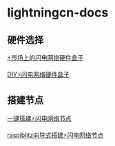 # lightningcn-docs

## 硬件选择 

[⚡️市场上的闪电网络硬件盒子](hardware.md)

[DIY⚡️闪电网络硬件盒子](diy.md)


## 搭建节点

[一键搭建⚡️闪电网络节点](https://github.com/lightningcn/ln-node/blob/master/readme.md)

[raspiblitz向导式搭建⚡️闪电网络节点](https://github.com/lightningcn/raspiblitz/blob/master/README.md)
